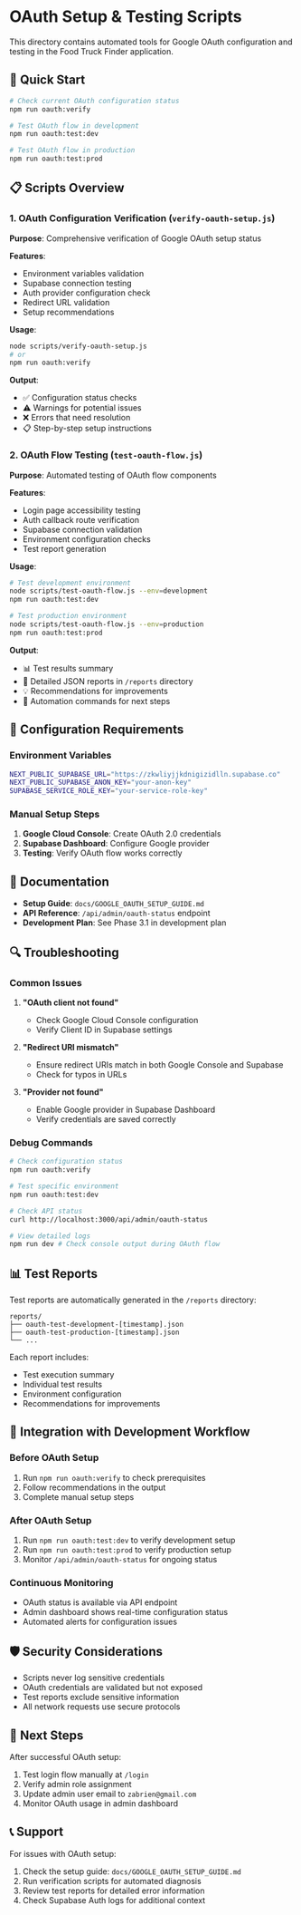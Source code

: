 # OAuth Setup & Testing Scripts

This directory contains automated tools for Google OAuth configuration and testing in the Food Truck Finder application.

## 🚀 Quick Start

```bash
# Check current OAuth configuration status
npm run oauth:verify

# Test OAuth flow in development
npm run oauth:test:dev

# Test OAuth flow in production
npm run oauth:test:prod
```

## 📋 Scripts Overview

### 1. OAuth Configuration Verification (`verify-oauth-setup.js`)

**Purpose**: Comprehensive verification of Google OAuth setup status

**Features**:
- Environment variables validation
- Supabase connection testing
- Auth provider configuration check
- Redirect URL validation
- Setup recommendations

**Usage**:
```bash
node scripts/verify-oauth-setup.js
# or
npm run oauth:verify
```

**Output**:
- ✅ Configuration status checks
- ⚠️ Warnings for potential issues
- ❌ Errors that need resolution
- 📋 Step-by-step setup instructions

### 2. OAuth Flow Testing (`test-oauth-flow.js`)

**Purpose**: Automated testing of OAuth flow components

**Features**:
- Login page accessibility testing
- Auth callback route verification
- Supabase connection validation
- Environment configuration checks
- Test report generation

**Usage**:
```bash
# Test development environment
node scripts/test-oauth-flow.js --env=development
npm run oauth:test:dev

# Test production environment
node scripts/test-oauth-flow.js --env=production
npm run oauth:test:prod
```

**Output**:
- 📊 Test results summary
- 📄 Detailed JSON reports in `/reports` directory
- 💡 Recommendations for improvements
- 🔧 Automation commands for next steps

## 🔧 Configuration Requirements

### Environment Variables
```bash
NEXT_PUBLIC_SUPABASE_URL="https://zkwliyjjkdnigizidlln.supabase.co"
NEXT_PUBLIC_SUPABASE_ANON_KEY="your-anon-key"
SUPABASE_SERVICE_ROLE_KEY="your-service-role-key"
```

### Manual Setup Steps
1. **Google Cloud Console**: Create OAuth 2.0 credentials
2. **Supabase Dashboard**: Configure Google provider
3. **Testing**: Verify OAuth flow works correctly

## 📖 Documentation

- **Setup Guide**: `docs/GOOGLE_OAUTH_SETUP_GUIDE.md`
- **API Reference**: `/api/admin/oauth-status` endpoint
- **Development Plan**: See Phase 3.1 in development plan

## 🔍 Troubleshooting

### Common Issues

1. **"OAuth client not found"**
   - Check Google Cloud Console configuration
   - Verify Client ID in Supabase settings

2. **"Redirect URI mismatch"**
   - Ensure redirect URIs match in both Google Console and Supabase
   - Check for typos in URLs

3. **"Provider not found"**
   - Enable Google provider in Supabase Dashboard
   - Verify credentials are saved correctly

### Debug Commands

```bash
# Check configuration status
npm run oauth:verify

# Test specific environment
npm run oauth:test:dev

# Check API status
curl http://localhost:3000/api/admin/oauth-status

# View detailed logs
npm run dev # Check console output during OAuth flow
```

## 📊 Test Reports

Test reports are automatically generated in the `/reports` directory:

```
reports/
├── oauth-test-development-[timestamp].json
├── oauth-test-production-[timestamp].json
└── ...
```

Each report includes:
- Test execution summary
- Individual test results
- Environment configuration
- Recommendations for improvements

## 🔄 Integration with Development Workflow

### Before OAuth Setup
1. Run `npm run oauth:verify` to check prerequisites
2. Follow recommendations in the output
3. Complete manual setup steps

### After OAuth Setup
1. Run `npm run oauth:test:dev` to verify development setup
2. Run `npm run oauth:test:prod` to verify production setup
3. Monitor `/api/admin/oauth-status` for ongoing status

### Continuous Monitoring
- OAuth status is available via API endpoint
- Admin dashboard shows real-time configuration status
- Automated alerts for configuration issues

## 🛡️ Security Considerations

- Scripts never log sensitive credentials
- OAuth credentials are validated but not exposed
- Test reports exclude sensitive information
- All network requests use secure protocols

## 🚀 Next Steps

After successful OAuth setup:
1. Test login flow manually at `/login`
2. Verify admin role assignment
3. Update admin user email to `zabrien@gmail.com`
4. Monitor OAuth usage in admin dashboard

## 📞 Support

For issues with OAuth setup:
1. Check the setup guide: `docs/GOOGLE_OAUTH_SETUP_GUIDE.md`
2. Run verification scripts for automated diagnosis
3. Review test reports for detailed error information
4. Check Supabase Auth logs for additional context
